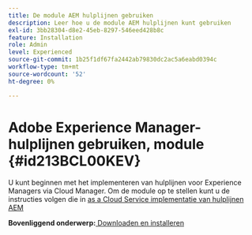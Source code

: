 ```yaml
---
title: De module AEM hulplijnen gebruiken
description: Leer hoe u de module AEM hulplijnen kunt gebruiken
exl-id: 3bb28304-d8e2-45eb-8297-546eed428b8c
feature: Installation
role: Admin
level: Experienced
source-git-commit: 1b25f1df67fa2442ab79830dc2ac5a6eabd0394c
workflow-type: tm+mt
source-wordcount: '52'
ht-degree: 0%

---
```


# Adobe Experience Manager-hulplijnen gebruiken, module {#id213BCL00KEV}

U kunt beginnen met het implementeren van hulplijnen voor Experience Managers via Cloud Manager. Om de module op te stellen kunt u de instructies volgen die in [as a Cloud Service implementatie van hulplijnen AEM](../release-info/deploy-xml-on-aemaacs.md)



**Bovenliggend onderwerp:**[ Downloaden en installeren](download-install.md)
